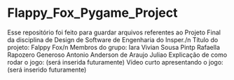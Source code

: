 # Flappy_Fox_Pygame_Project
Esse repositório foi feito para guardar arquivos referentes ao Projeto Final da disciplina de Design de Software de Engenharia do Insper./n
Título do projeto: Falppy Fox/n
Membros do grupo:
Iara Vivian Sousa Pintp
Rafaella Rapozero Generoso
Antonio Anderson de Araujo Juliao
Explicação de como rodar o jogo: (será inserida futuramente)
Vídeo curto apresentando o jogo: (será inserido futuramente)
